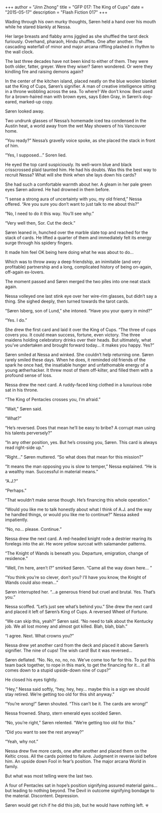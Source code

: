 +++
author = "Jinn Zhong"
title = "GFP 017: The King of Cups"
date = "2015-05-17"
description = "Flash Fiction 017"
+++

Wading through his own murky thoughts, Søren held a hand over his mouth while he stared blankly at Nessa. 

Her large breasts and flabby arms jiggled as she shuffled the tarot deck furiously. Overhand, pharaoh, Hindu shuffles. One after another. The cascading waterfall of minor and major arcana riffling plashed in rhythm to the wall clock.

The last three decades have not been kind to either of them. They were both older, fatter, greyer. Were they wiser? Søren wondered. Or were they kindling fire and raising demons again?

In the center of the kitchen island, placed neatly on the blue woolen blanket sat the King of Cups, Søren’s signifier. A man of creative intelligence sitting in a throne wobbling across the sea. To where? We don’t know. Best used for a brown-haired man with brown eyes, says Eden Gray, in Søren’s dog-eared,  marked-up copy.

Søren looked away. 

Two undrunk glasses of Nessa’s homemade iced tea condensed in the Austin heat, a world away from the wet May showers of his Vancouver home.

“You ready?” Nessa’s gravelly voice spoke, as she placed the stack in front of him.

“Yes, I supposed...” Soren lied. 

He eyed the top card suspiciously. Its well-worn blue and black crisscrossed plaid taunted him. He had his doubts. Was this the best way to recruit Nessa? What will she think when she lays down his cards?

She had such a comfortable warmth about her. A gleam in her pale green eyes Søren adored. He had drowned in them before.

“I sense a strong aura of uncertainty with you, my old friend,” Nessa offered. “Are you sure you don’t want to just talk to me about this?”

“No, I need to do it this way. You’ll see why.”

“Very well then, Sor. Cut the deck.”

Søren leaned in, hunched over the marble slate top and reached for the stack of cards. He lifted a quarter of them and immediately felt its energy surge through his spidery fingers.

It made him feel OK being here doing what he was about to do...

Which was to throw away a deep friendship, an inimitable (and very profitable) partnership and a long, complicated history of being on-again, off-again ex-lovers.

The moment passed and Søren merged the two piles into one neat stack again.

Nessa volleyed one last stink eye over her wire-rim glasses, but didn’t say a thing. She sighed deeply, then turned towards the tarot cards.

“Søren Isberg, son of Lund,” she intoned. “Have you your query in mind?”

“Yes. I do.”

She drew the first card and laid it over the King of Cups. “The three of cups covers you. It could mean success, fortune, even victory. The three maidens holding celebratory drinks over their heads. But ultimately, what you’ve undertaken and brought forward today... it makes you happy. Yes?”

Søren smiled at Nessa and winked. She couldn’t help returning one. Søren rarely smiled these days. When he does, it reminded old friends of the spark he once had, the insatiable hunger and unfathomable energy of a young ætherhacker. It threw most of them off-kilter, and filled them with a profound sense of loss.

Nessa drew the next card. A ruddy-faced king clothed in a luxurious robe sat in his throne.

“The King of Pentacles crosses you, I’m afraid.”

“Wait,” Søren said.

“What?”

“He’s reversed. Does that mean he’ll be easy to bribe? A corrupt man using his talents perversely?”

“In any other position, yes. But he’s crossing you, Søren. This card is always read right-side up.”

“Right...” Søren muttered. “So what does that mean for this mission?”

“It means the man opposing you is slow to temper,” Nessa explained. “He is a wealthy man. Successful in material means.”

“A.J.?”

“Perhaps.”

“That wouldn’t make sense though. He’s financing this whole operation.”

“Would you like me to talk honestly about what I think of A.J. and the way he handled things, or would you like me to continue?” Nessa asked impatiently.

“No, no... please. Continue.”

Nessa drew the next card. A red-headed knight rode a destrier rearing its forelegs into the air. He wore yellow surcoat with salamander patterns.

“The Knight of Wands is beneath you. Departure, emigration, change of residence.”

“Well, I’m here, aren’t I?” smirked Søren. “Came all the way down here... ”

“You think you’re so clever, don’t you? I’ll have you know, the Knight of Wands could also mean...”

Søren interrupted her. “...a generous friend but cruel and brutal. Yes. That’s you.”

Nessa scoffed. “Let’s just see what’s behind you.” She drew the next card and placed it left of Søren’s King of Cups. A reversed Wheel of Fortune.

“We can skip this, yeah?” Søren said. “No need to talk about the Kentucky job. We all lost money and almost got killed. Blah, blah, blah.”

“I agree. Next. What crowns you?”

Nessa drew yet another card from the deck and placed it above Søren’s signifier. The nine of cups! The wish card! But it was reversed...

Søren deflated. “No. No, no, no, no. We’ve come too far for this. To put this team back together, to rope in this mark, to get the financing for it... it all comes down to a stupid upside-down nine of cups?”

He closed his eyes tightly.

“Hey,” Nessa said softly, “hey, hey, hey... maybe this is a sign we should stay retired. We’re getting too old for this shit anyway.”

“You’re wrong!” Søren shouted. “This can’t be it. The cards are wrong!”

Nessa frowned. Sharp, stern emerald eyes scolded Søren.

“No, you’re right,” Søren relented. “We’re getting too old for this.”

“Did you want to see the rest anyway?”

“Yeah, why not.”

Nessa drew five more cards, one after another and placed them on the Keltic cross. All the cards pointed to failure. Judgment in reverse laid before him. An upside down Fool in fear’s position. The major arcana World in family.

But what was most telling were the last two. 

A four of Pentacles sat in hope’s position signifying assured material gains... but leading to nothing beyond. The Devil in outcome signifying bondage to the material. Discontent. Depression.

Søren would get rich if he did this job, but he would have nothing left. ☣
